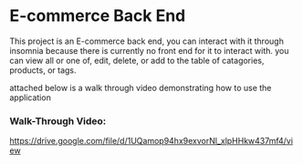 # E-commerce Back End

This project is an E-commerce back end, you can interact with it through insomnia because there is currently no front end for it to interact with.
you can view all or one of, edit, delete, or add to the table of catagories, products, or tags.

attached below is a walk through video demonstrating how to use the application

### Walk-Through Video:

https://drive.google.com/file/d/1UQamop94hx9exvorNl_xlpHHkw437mf4/view

